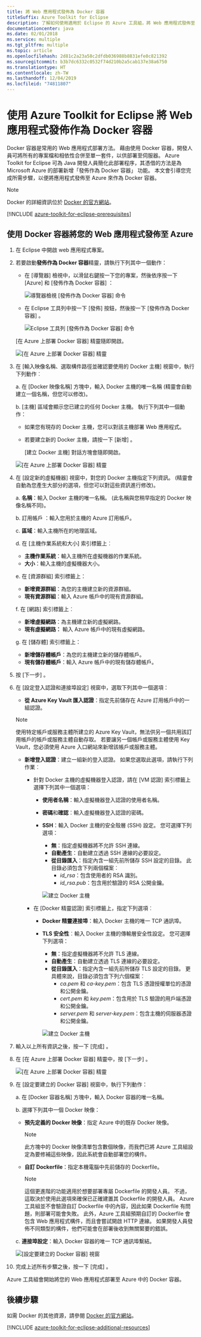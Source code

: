 ```yaml
---
title: 將 Web 應用程式發佈為 Docker 容器
titleSuffix: Azure Toolkit for Eclipse
description: 了解如何使用適用於 Eclipse 的 Azure 工具組，將 Web 應用程式發佈至 Microsoft Azure 作為 Docker 容器。
documentationcenter: java
ms.date: 02/01/2018
ms.service: multiple
ms.tgt_pltfrm: multiple
ms.topic: article
ms.openlocfilehash: 2d81c2a23a58c2dfdb036988b8831efe0c821392
ms.sourcegitcommit: b3b7dc6332c0532f74d210b2a5cab137e38a6750
ms.translationtype: HT
ms.contentlocale: zh-TW
ms.lasthandoff: 12/04/2019
ms.locfileid: "74811807"
---
```

# <a name="publish-a-web-app-as-a-docker-container-by-using-the-azure-toolkit-for-eclipse"></a>使用 Azure Toolkit for Eclipse 將 Web 應用程式發佈作為 Docker 容器

Docker 容器是常用的 Web 應用程式部署方法。 藉由使用 Docker 容器，開發人員可將所有的專案檔和相依性合併至單一套件，以供部署至伺服器。 Azure Toolkit for Eclipse 可為 Java 開發人員簡化此部署程序，其憑借的方法是為 Microsoft Azure 的部署新增「發佈作為 Docker 容器」  功能。 本文會引導您完成所需步驟，以便將應用程式發佈至 Azure 來作為 Docker 容器。

> [!NOTE]
> Docker 的詳細資訊位於 [Docker 的官方網站]。
>

[!INCLUDE [azure-toolkit-for-eclipse-prerequisites](../includes/azure-toolkit-for-eclipse-prerequisites.md)]

## <a name="publish-your-web-app-to-azure-by-using-a-docker-container"></a>使用 Docker 容器將您的 Web 應用程式發佈至 Azure

1. 在 Eclipse 中開啟 web 應用程式專案。

2. 若要啟動**發佈作為 Docker 容器**精靈，請執行下列其中一個動作：

   * 在 [導覽器]  檢視中，以滑鼠右鍵按一下您的專案，然後依序按一下 [Azure]  和 [發佈作為 Docker 容器]  ：

      ![導覽器檢視 [發佈作為 Docker 容器] 命令][PUB01]

   * 在 Eclipse 工具列中按一下 [發佈]  按鈕，然後按一下 [發佈作為 Docker 容器]  。

      ![Eclipse 工具列 [發佈作為 Docker 容器] 命令][PUB02]
      
   [在 Azure 上部署 Docker 容器]  精靈隨即開啟。

   ![[在 Azure 上部署 Docker 容器] 精靈][PUB03]

3. 在 [輸入映像名稱、選取構件路徑並確認要使用的 Docker 主機]  視窗中，執行下列動作︰

   a. 在 [Docker 映像名稱]  方塊中，輸入 Docker 主機的唯一名稱 (精靈會自動建立一個名稱，但您可以修改)。

   b. [主機]  區域會顯示您已建立的任何 Docker 主機。 執行下列其中一個動作：

   * 如果您有現存的 Docker 主機，您可以對該主機部署 Web 應用程式。
   * 若要建立新的 Docker 主機，請按一下 [新增]  。  
      
      [建立 Docker 主機]  對話方塊會隨即開啟。

   ![[在 Azure 上部署 Docker 容器] 精靈][PUB04a]

4. 在 [設定新的虛擬機器]  視窗中，對您的 Docker 主機指定下列資訊。 (精靈會自動為您產生大部分的選項，但您可以對這些資訊進行修改)。

   a. **名稱**：輸入 Docker 主機的唯一名稱。 (此名稱與您稍早指定的 Docker 映像名稱不同)。

   b. 訂用帳戶  ：輸入您用於主機的 Azure 訂用帳戶。

   c. **區域**：輸入主機所在的地理區域。

   d. 在 [主機作業系統和大小]  索引標籤上︰ 
   * **主機作業系統**：輸入主機所在虛擬機器的作業系統。
   * **大小**：輸入主機的虛擬機器大小。

   e. 在 [資源群組]  索引標籤上： 
   * **新增資源群組**：為您的主機建立新的資源群組。
   * **現有資源群組**：輸入 Azure 帳戶中的現有資源群組。

   f. 在 [網路]  索引標籤上︰ 
   * **新增虛擬網路**：為主機建立新的虛擬網路。
   * **現有虛擬網路：** 輸入 Azure 帳戶中的現有虛擬網路。

   g. 在 [儲存體]  索引標籤上： 
   * **新增儲存體帳戶**：為您的主機建立新的儲存體帳戶。
   * **現有儲存體帳戶**：輸入 Azure 帳戶中的現有儲存體帳戶。

5. 按 [下一步]  。

6. 在 [設定登入認證和連接埠設定]  視窗中，選取下列其中一個選項：

   * **從 Azure Key Vault 匯入認證**：指定先前儲存在 Azure 訂用帳戶中的一組認證。 

   >[!NOTE]
   >使用特定帳戶或服務主體所建立的 Azure Key Vault，無法供另一個共用該訂用帳戶的帳戶或服務主體自動存取。 若要讓另一個帳戶或服務主體使用 Key Vault，您必須使用 Azure 入口網站來新增該帳戶或服務主體。
   >

   * **新增登入認證**：建立一組新的登入認證。 如果您選取此選項，請執行下列作業︰ 
    
     * 針對 Docker 主機的虛擬機器登入認證，請在 [VM 認證]  索引標籤上選擇下列其中一個選項： 

       * **使用者名稱**：輸入虛擬機器登入認證的使用者名稱。 
       * **密碼**和**確認**︰輸入虛擬機器登入認證的密碼。 
       * **SSH**：輸入 Docker 主機的安全殼層 (SSH) 設定。 您可選擇下列選項： 
          * **無**：指定虛擬機器將不允許 SSH 連線。 
          * **自動產生**：自動建立透過 SSH 連線的必要設定。 
          * **從目錄匯入**：指定內含一組先前所儲存 SSH 設定的目錄。 此目錄必須包含下列兩個檔案︰ 
             * *id_rsa*：包含使用者的 RSA 識別。 
             * *id_rsa.pub*：包含用於驗證的 RSA 公開金鑰。 
        
         ![建立 Docker 主機][PUB05]

     * 在 [Docker 精靈認證]  索引標籤上，指定下列選項︰ 

       * **Docker 精靈連接埠**：輸入 Docker 主機的唯一 TCP 通訊埠。 
       * **TLS 安全性**︰輸入 Docker 主機的傳輸層安全性設定。 您可選擇下列選項： 
          * **無**：指定虛擬機器將不允許 TLS 連線。 
          * **自動產生**：自動建立透過 TLS 連線的必要設定。 
          * **從目錄匯入**：指定內含一組先前所儲存 TLS 設定的目錄。 更具體來說，目錄必須包含下列六個檔案︰ 
             * *ca.pem* 和 *ca-key.pem*：包含 TLS 憑證授權單位的憑證和公開金鑰。 
             * *cert.pem* 和 *key.pem*：包含用於 TLS 驗證的用戶端憑證和公開金鑰。 
             * *server.pem* 和 *server-key.pem*：包含主機的伺服器憑證和公開金鑰。 

         ![建立 Docker 主機][PUB06]

7. 輸入以上所有資訊之後，按一下 [完成]  。

8. 在 [在 Azure 上部署 Docker 容器]  精靈中，按 [下一步]  。

   ![[在 Azure 上部署 Docker 容器] 精靈][PUB07]

9. 在 [設定要建立的 Docker 容器]  視窗中，執行下列動作：

   a. 在 [Docker 容器名稱]  方塊中，輸入 Docker 容器的唯一名稱。

   b. 選擇下列其中一個 Docker 映像： 

   * **預先定義的 Docker 映像**：指定 Azure 中的既存 Docker 映像。 

     >[!NOTE]
     >此方塊中的 Docker 映像清單包含數個映像，而我們已將 Azure 工具組設定為要修補這些映像，因此系統會自動部署您的構件。
     >

   * **自訂 Dockerfile**：指定本機電腦中先前儲存的 Dockerfile。

     >[!NOTE]
     >這個更進階的功能適用於想要部署專屬 Dockerfile 的開發人員。 不過，這取決於使用此選項來確保已正確建置其 Dockerfile 的開發人員。 Azure 工具組並不會驗證自訂 Dockerfile 中的內容，因此如果 Dockerfile 有問題，則部署可能會失敗。 此外，Azure 工具組預期自訂的 Dockerfile 會包含 Web 應用程式構件，而且會嘗試開啟 HTTP 連線。 如果開發人員發佈不同類型的構件，他們可能會在部署後收到無關緊要的錯誤。
     >

   c. **連接埠設定**：輸入 Docker 容器的唯一 TCP 通訊埠繫結。

      ![[設定要建立的 Docker 容器] 視窗][PUB08]

10. 完成上述所有步驟之後，按一下 [完成]  。

Azure 工具組會開始將您的 Web 應用程式部署至 Azure 中的 Docker 容器。 

## <a name="next-steps"></a>後續步驟

如需 Docker 的其他資源，請參閱 [Docker 的官方網站]。

[!INCLUDE [azure-toolkit-for-eclipse-additional-resources](../includes/azure-toolkit-for-eclipse-additional-resources.md)]

<!-- URL List -->

[Docker 的官方網站]: https://www.docker.com/

<!-- IMG List -->

[PUB01]: media/azure-toolkit-for-eclipse-publish-as-docker-container/PUB01.png
[PUB02]: media/azure-toolkit-for-eclipse-publish-as-docker-container/PUB02.png
[PUB03]: media/azure-toolkit-for-eclipse-publish-as-docker-container/PUB03.png
[PUB04a]: media/azure-toolkit-for-eclipse-publish-as-docker-container/PUB04a.png
[PUB04b]: media/azure-toolkit-for-eclipse-publish-as-docker-container/PUB04b.png
[PUB04c]: media/azure-toolkit-for-eclipse-publish-as-docker-container/PUB04c.png
[PUB04d]: media/azure-toolkit-for-eclipse-publish-as-docker-container/PUB04d.png
[PUB05]: media/azure-toolkit-for-eclipse-publish-as-docker-container/PUB05.png
[PUB06]: media/azure-toolkit-for-eclipse-publish-as-docker-container/PUB06.png
[PUB07]: media/azure-toolkit-for-eclipse-publish-as-docker-container/PUB07.png
[PUB08]: media/azure-toolkit-for-eclipse-publish-as-docker-container/PUB08.png